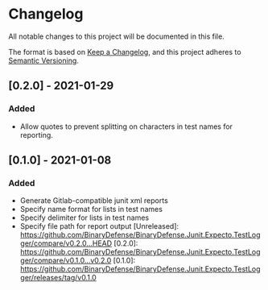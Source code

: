 # Changelog

All notable changes to this project will be documented in this file.

The format is based on [Keep a Changelog](https://keepachangelog.com/en/1.0.0/),
and this project adheres to [Semantic Versioning](https://semver.org/spec/v2.0.0.html).

## [0.2.0] - 2021-01-29

### Added
* Allow quotes to prevent splitting on characters in test names for reporting.

## [0.1.0] - 2021-01-08

### Added
* Generate Gitlab-compatible junit xml reports
* Specify name format for lists in test names
* Specify delimiter for lists in test names
* Specify file path for report output
[Unreleased]: https://github.com/BinaryDefense/BinaryDefense.Junit.Expecto.TestLogger/compare/v0.2.0...HEAD
[0.2.0]: https://github.com/BinaryDefense/BinaryDefense.Junit.Expecto.TestLogger/compare/v0.1.0...v0.2.0
[0.1.0]: https://github.com/BinaryDefense/BinaryDefense.Junit.Expecto.TestLogger/releases/tag/v0.1.0

